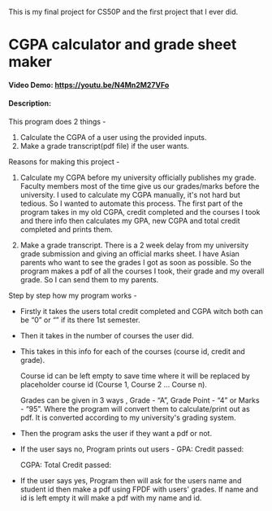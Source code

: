 This is my final project for CS50P and the first project that I ever did.
# CGPA calculator and grade sheet maker

#### Video Demo:  https://youtu.be/N4Mn2M27VFo

#### Description:

This program does 2 things -
1. Calculate the CGPA of a user using the provided inputs.
2. Make a grade transcript(pdf file) if the user wants.

Reasons for making this project -

1. Calculate my CGPA before my university officially publishes my grade.
Faculty members most of the time give us our grades/marks before the university.
 I used to calculate my CGPA manually, it's not hard but tedious. So I wanted to automate this process. The first part of the program takes in my old CGPA, credit completed and the courses I took and there info then calculates my GPA, new CGPA and total credit completed and prints them.

2. Make a grade transcript.
There is a 2 week delay from my university grade submission and giving an official marks sheet. I have Asian parents who want to see the grades I got as soon as possible. So the program makes a pdf of all the courses I took, their grade and my overall grade. So I can send them to my parents.

Step by step how my program works - 
- Firstly it takes the users total credit completed and CGPA witch both can be “0” or “”  if its there 1st semester.
- Then it takes in the number of courses the user did. 
- This takes in this info for each of the courses (course id, credit and grade).

    Course id can be left empty to save time where it will be replaced by placeholder course id (Course 1, Course 2 … Course n).

    Grades can be given in 3 ways , Grade - “A”, Grade Point - “4” or Marks - “95”.
    Where the program will convert them to calculate/print out as pdf. It is converted according to my university's grading system.

- Then the program asks the user if they want a pdf or not. 

- If the user says no, Program prints out users -
    GPA: 
    Credit passed:

    CGPA:
    Total Credit passed:

- If the user says yes, Program then will ask for the users name and student id then make a pdf using FPDF with users' grades. If name and id is left empty it  will make a pdf with my name and id.
